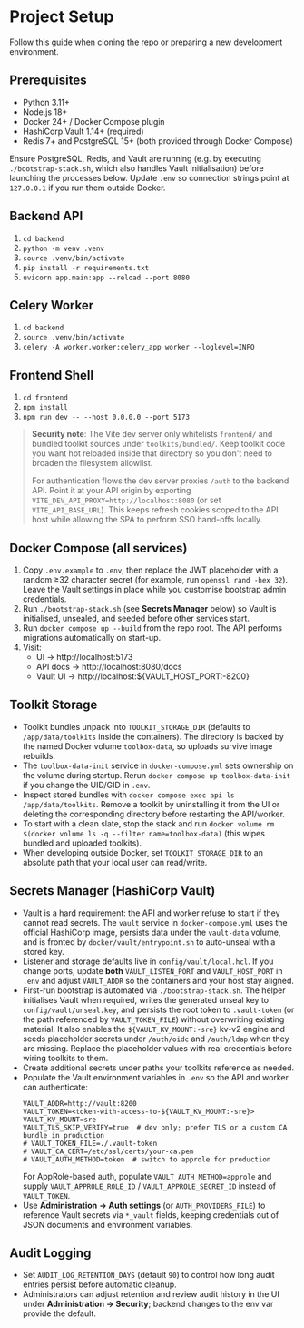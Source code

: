 # Project Setup

Follow this guide when cloning the repo or preparing a new development environment.

## Prerequisites
- Python 3.11+
- Node.js 18+
- Docker 24+ / Docker Compose plugin
- HashiCorp Vault 1.14+ (required)
- Redis 7+ and PostgreSQL 15+ (both provided through Docker Compose)

Ensure PostgreSQL, Redis, and Vault are running (e.g. by executing `./bootstrap-stack.sh`, which also handles Vault initialisation) before launching the processes below. Update `.env` so connection strings point at `127.0.0.1` if you run them outside Docker.

## Backend API
1. `cd backend`
2. `python -m venv .venv`
3. `source .venv/bin/activate`
4. `pip install -r requirements.txt`
5. `uvicorn app.main:app --reload --port 8080`

## Celery Worker
1. `cd backend`
2. `source .venv/bin/activate`
3. `celery -A worker.worker:celery_app worker --loglevel=INFO`

## Frontend Shell
1. `cd frontend`
2. `npm install`
3. `npm run dev -- --host 0.0.0.0 --port 5173`

> **Security note**: The Vite dev server only whitelists `frontend/` and bundled toolkit sources under `toolkits/bundled/`. Keep
> toolkit code you want hot reloaded inside that directory so you don't need to broaden the filesystem allowlist.
>
> For authentication flows the dev server proxies `/auth` to the backend API. Point it at your API origin by exporting
> `VITE_DEV_API_PROXY=http://localhost:8080` (or set `VITE_API_BASE_URL`). This keeps refresh cookies scoped to the API host
> while allowing the SPA to perform SSO hand-offs locally.

## Docker Compose (all services)
1. Copy `.env.example` to `.env`, then replace the JWT placeholder with a random ≥32 character secret (for example, run `openssl rand -hex 32`). Leave the Vault settings in place while you customise bootstrap admin credentials.
2. Run `./bootstrap-stack.sh` (see **Secrets Manager** below) so Vault is initialised, unsealed, and seeded before other services start.
3. Run `docker compose up --build` from the repo root. The API performs migrations automatically on start-up.
4. Visit:
   - UI → http://localhost:5173
   - API docs → http://localhost:8080/docs
   - Vault UI → http://localhost:${VAULT_HOST_PORT:-8200}

## Toolkit Storage
- Toolkit bundles unpack into `TOOLKIT_STORAGE_DIR` (defaults to `/app/data/toolkits` inside the containers). The directory is backed by the named Docker volume `toolbox-data`, so uploads survive image rebuilds.
- The `toolbox-data-init` service in `docker-compose.yml` sets ownership on the volume during startup. Rerun `docker compose up toolbox-data-init` if you change the UID/GID in `.env`.
- Inspect stored bundles with `docker compose exec api ls /app/data/toolkits`. Remove a toolkit by uninstalling it from the UI or deleting the corresponding directory before restarting the API/worker.
- To start with a clean slate, stop the stack and run `docker volume rm $(docker volume ls -q --filter name=toolbox-data)` (this wipes bundled and uploaded toolkits).
- When developing outside Docker, set `TOOLKIT_STORAGE_DIR` to an absolute path that your local user can read/write.

## Secrets Manager (HashiCorp Vault)
- Vault is a hard requirement: the API and worker refuse to start if they cannot read secrets. The `vault` service in `docker-compose.yml` uses the official HashiCorp image, persists data under the `vault-data` volume, and is fronted by `docker/vault/entrypoint.sh` to auto-unseal with a stored key.
- Listener and storage defaults live in `config/vault/local.hcl`. If you change ports, update **both** `VAULT_LISTEN_PORT` and `VAULT_HOST_PORT` in `.env` and adjust `VAULT_ADDR` so the containers and your host stay aligned.
- First-run bootstrap is automated via `./bootstrap-stack.sh`. The helper initialises Vault when required, writes the generated unseal key to `config/vault/unseal.key`, and persists the root token to `.vault-token` (or the path referenced by `VAULT_TOKEN_FILE`) without overwriting existing material. It also enables the `${VAULT_KV_MOUNT:-sre}` kv-v2 engine and seeds placeholder secrets under `/auth/oidc` and `/auth/ldap` when they are missing. Replace the placeholder values with real credentials before wiring toolkits to them.
- Create additional secrets under paths your toolkits reference as needed.
- Populate the Vault environment variables in `.env` so the API and worker can authenticate:
  ```dotenv
  VAULT_ADDR=http://vault:8200
  VAULT_TOKEN=<token-with-access-to-${VAULT_KV_MOUNT:-sre}>
  VAULT_KV_MOUNT=sre
  VAULT_TLS_SKIP_VERIFY=true  # dev only; prefer TLS or a custom CA bundle in production
  # VAULT_TOKEN_FILE=./.vault-token
  # VAULT_CA_CERT=/etc/ssl/certs/your-ca.pem
  # VAULT_AUTH_METHOD=token  # switch to approle for production
  ```
  For AppRole-based auth, populate `VAULT_AUTH_METHOD=approle` and supply `VAULT_APPROLE_ROLE_ID` / `VAULT_APPROLE_SECRET_ID` instead of `VAULT_TOKEN`.
- Use **Administration → Auth settings** (or `AUTH_PROVIDERS_FILE`) to reference Vault secrets via `*_vault` fields, keeping credentials out of JSON documents and environment variables.

## Audit Logging
- Set `AUDIT_LOG_RETENTION_DAYS` (default `90`) to control how long audit entries persist before automatic cleanup.
- Administrators can adjust retention and review audit history in the UI under **Administration → Security**; backend changes to the env var provide the default.
